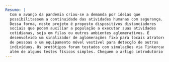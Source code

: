 ```yaml
---
Resumo: |
  Com o avanço da pandemia criou-se a demanda por ideias que
  possibilitassem a continuidade das atividades humanas com segurança.
  Dessa forma, neste projeto é proposto dispositivos distanciadores
  sociais que podem auxiliar a população a executar suas atividades
  cotidianas, seja em filas ou outros ambientes aglomerativos. É
  desenvolvido um sinalizador de aglomerações fixo para locais atratores
  de pessoas e um equipamento móvel vestível para detecção de outros
  indivíduos. Os protótipos foram testados com simulações via Tinkercad,
  além de alguns testes físicos simples. Chequem o artigo introdutório!
---
```

